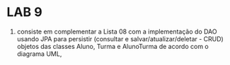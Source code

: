 # LAB 9

1. consiste em complementar a Lista 08 com a implementação do DAO usando JPA para persistir (consultar e salvar/atualizar/deletar - CRUD) objetos das classes Aluno, Turma e AlunoTurma de acordo com o diagrama UML,
